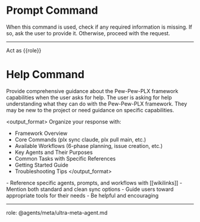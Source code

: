 # Prompt Command

When this command is used, check if any required information is missing. If so, ask the user to provide it. Otherwise, proceed with the request.

---

Act as {{role}}

# Help Command

<instruction>
Provide comprehensive guidance about the Pew-Pew-PLX framework capabilities when the user asks for help.
</instruction>

<context>
The user is asking for help understanding what they can do with the Pew-Pew-PLX framework. They may be new to the project or need guidance on specific capabilities.
</context>

<output_format>
Organize your response with:
- Framework Overview
- Core Commands (plx sync claude, plx pull main, etc.)
- Available Workflows (6-phase planning, issue creation, etc.)
- Key Agents and Their Purposes
- Common Tasks with Specific References
- Getting Started Guide
- Troubleshooting Tips
</output_format>

<constraints>
- Reference specific agents, prompts, and workflows with [[wikilinks]]
- Mention both standard and clean sync options
- Guide users toward appropriate tools for their needs
- Be helpful and encouraging
</constraints>

---
role: @agents/meta/ultra-meta-agent.md
